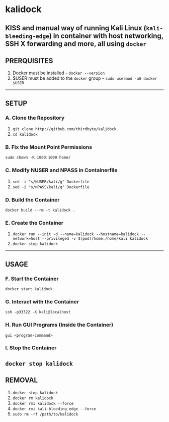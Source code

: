 # kalidock

KISS and manual way of running Kali Linux (`kali-bleeding-edge`) in container with host networking, SSH X forwarding and more, all using `docker`
---

## PRERQUISITES
  1. Docker must be installed - `docker --version`
  2. $USER must be added to the `docker` group - `sudo usermod -aG docker $USER`
---

## SETUP

### A. Clone the Repository
  1. `git clone http://github.com/thirdbyte/kalidock`
  2. `cd kalidock`

### B. Fix the Mount Point Permissions
`sudo chown -R 1000:1000 home/`

### C. Modify NUSER and NPASS in Containerfile
  1. `sed -i "s/NUSER/kali/g" Dockerfile`
  2. `sed -i "s/NPASS/kali/g" Dockerfile`

### D. Build the Container
`docker build --rm -t kalidock .`

### E. Create the Container
  1. `docker run --init -d --name=kalidock --hostname=kalidock --network=host --privileged -v $(pwd)/home:/home/kali kalidock`
  2. `docker stop kalidock`
---

## USAGE

### F. Start the Container
`docker start kalidock`

### G. Interact with the Container
`ssh -p33322 -X kali@localhost`

### H. Run GUI Programs (Inside the Container)
`gui <program-command>`

### I. Stop the Container
`docker stop kalidock`
---

## REMOVAL

  1. `docker stop kalidock`
  2. `docker rm kalidock`
  3. `docker rmi kalidock --force`
  4. `docker rmi kali-bleeding-edge --force`
  5. `sudo rm -rf /path/to/kalidock`
